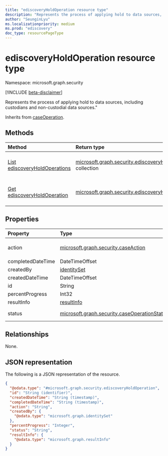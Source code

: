 ```yaml
---
title: "ediscoveryHoldOperation resource type"
description: "Represents the process of applying hold to data sources, including custodians and non-custodial data sources."
author: "SeunginLyu"
ms.localizationpriority: medium
ms.prod: "ediscovery"
doc_type: resourcePageType
---
```


# ediscoveryHoldOperation resource type

Namespace: microsoft.graph.security

[!INCLUDE [beta-disclaimer](../../includes/beta-disclaimer.md)]

Represents the process of applying hold to data sources, including custodians and non-custodial data sources."

Inherits from [caseOperation](../resources/security-caseoperation.md).

## Methods
|Method|Return type|Description|
|:---|:---|:---|
|[List ediscoveryHoldOperations](../api/security-ediscoveryholdoperation-list.md)|[microsoft.graph.security.ediscoveryHoldOperation](../resources/security-ediscoveryholdoperation.md) collection|Get a list of the [ediscoveryHoldOperation](../resources/security-ediscoveryholdoperation.md) objects and their properties.|
|[Get ediscoveryHoldOperation](../api/security-ediscoveryholdoperation-get.md)|[microsoft.graph.security.ediscoveryHoldOperation](../resources/security-ediscoveryholdoperation.md)|Read the properties and relationships of an [ediscoveryHoldOperation](../resources/security-ediscoveryholdoperation.md) object.|

## Properties
|Property|Type|Description|
|:---|:---|:---|
|action|[microsoft.graph.security.caseAction](../resources/security-caseoperation.md#caseaction-values)| The type of action the operation represents. Possible values are: `addToReviewSet`,`applyTags`,`contentExport`,`convertToPdf`,`estimateStatistics`, `purgeData`|
|completedDateTime|DateTimeOffset| The date and time the operation was completed. |
|createdBy|[identitySet](../resources/identityset.md)| The user that created the operation. |
|createdDateTime|DateTimeOffset| The date and time the operation was created. |
|id|String| The ID for the operation. Read-only. |
|percentProgress|Int32| The progress of the operation. |
|resultInfo|[resultInfo](../resources/resultinfo.md)| Contains success and failure-specific result information. |
|status|[microsoft.graph.security.caseOperationStatus](../resources/security-caseoperation.md#caseoperationstatus-values)| The status of the case operation. Possible values are: `notStarted`, `submissionFailed`, `running`, `succeeded`, `partiallySucceeded`, `failed`.|

## Relationships
None.

## JSON representation
The following is a JSON representation of the resource.
<!-- {
  "blockType": "resource",
  "keyProperty": "id",
  "@odata.type": "microsoft.graph.security.ediscoveryHoldOperation",
  "baseType": "microsoft.graph.security.caseOperation",
  "openType": false
}
-->
``` json
{
  "@odata.type": "#microsoft.graph.security.ediscoveryHoldOperation",
  "id": "String (identifier)",
  "createdDateTime": "String (timestamp)",
  "completedDateTime": "String (timestamp)",
  "action": "String",
  "createdBy": {
    "@odata.type": "microsoft.graph.identitySet"
  },
  "percentProgress": "Integer",
  "status": "String",
  "resultInfo": {
    "@odata.type": "microsoft.graph.resultInfo"
  }
}
```

